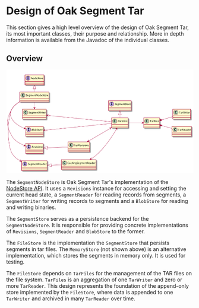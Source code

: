 <!--
  Licensed to the Apache Software Foundation (ASF) under one or more
  contributor license agreements.  See the NOTICE file distributed with
  this work for additional information regarding copyright ownership.
  The ASF licenses this file to You under the Apache License, Version 2.0
  (the "License"); you may not use this file except in compliance with
  the License.  You may obtain a copy of the License at

    http://www.apache.org/licenses/LICENSE-2.0

  Unless required by applicable law or agreed to in writing, software
  distributed under the License is distributed on an "AS IS" BASIS,
  WITHOUT WARRANTIES OR CONDITIONS OF ANY KIND, either express or implied.
  See the License for the specific language governing permissions and
  limitations under the License.
-->
# Design of Oak Segment Tar
 
This section gives a high level overview of the design of Oak Segment Tar, its most important classes, their purpose and relationship. More in depth information is available from the Javadoc of the individual classes.   

## Overview

![Class diagram](classes.png)

The `SegmentNodeStore` is Oak Segment Tar's implementation of the [NodeStore API](../overview.html). It uses a `Revisions` instance for accessing and setting the current head state, a `SegmentReader` for reading records from segments, a `SegmentWriter` for writing records to segments and a `BlobStore` for reading and writing binaries. 

The `SegmentStore` serves as a persistence backend for the `SegmentNodeStore`. It is responsible for providing concrete implementations of `Revisions`, `SegmentReader` and `BlobStore` to the former.  

The `FileStore` is the implementation the `SegmentStore` that persists segments in tar files. The `MemoryStore` (not shown above) is an alternative implementation, which stores the segments in memory only. It is used for testing.

The `FileStore` depends on `TarFiles` for the management of the TAR files on the file system.
`TarFiles` is an aggregation of one `TarWriter` and zero or more `TarReader`.
This design represents the foundation of the append-only store implemented by the `FileStore`, where data is appended to one `TarWriter` and archived in many `TarReader` over time. 